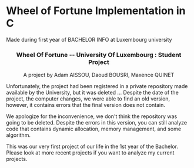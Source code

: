 # Wheel of Fortune Implementation in C

Made during first year of BACHELOR INFO at Luxembourg university

<!--
*** This template come from : https://github.com/othneildrew/Best-README-Template#best-readme-template
-->



<!-- PROJECT LOGO -->
<p align="center">

  <h3 align="center">Wheel Of Fortune -- University Of Luxembourg : Student Project</h3>

  <p align="center">
    A project by Adam AISSOU, Daoud BOUSRI, Maxence QUINET
  </p>
</p>


Unfortunately, the project had been registered in a private repository made available by the University, but it was deleted ...
Despite the date of the project, the computer changes, we were able to find an old version, however, it contains errors that the final version does not contain.

We apologize for the inconvenience, we don't think the repository was going to be deleted.
Despite the errors in this version, you can still analyze code that contains dynamic allocation, memory management, and some algorithm.

This was our very first project of our life in the 1st year of the Bachelor. Please look at more recent projects if you want to analyze my current projects.
